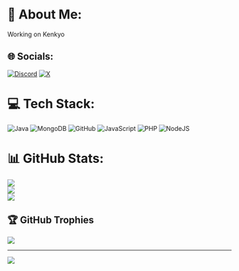 # 💫 About Me:
Working on Kenkyo


## 🌐 Socials:
[![Discord](https://img.shields.io/badge/Discord-%237289DA.svg?logo=discord&logoColor=white)](https://discord.gg/https://discord.gg/wEtQBd8aWk) [![X](https://img.shields.io/badge/X-black.svg?logo=X&logoColor=white)](https://x.com/unchatwtf) 

# 💻 Tech Stack:
![Java](https://img.shields.io/badge/java-%23ED8B00.svg?style=for-the-badge&logo=openjdk&logoColor=white) ![MongoDB](https://img.shields.io/badge/MongoDB-%234ea94b.svg?style=for-the-badge&logo=mongodb&logoColor=white) ![GitHub](https://img.shields.io/badge/github-%23121011.svg?style=for-the-badge&logo=github&logoColor=white) ![JavaScript](https://img.shields.io/badge/javascript-%23323330.svg?style=for-the-badge&logo=javascript&logoColor=%23F7DF1E) ![PHP](https://img.shields.io/badge/php-%23777BB4.svg?style=for-the-badge&logo=php&logoColor=white) ![NodeJS](https://img.shields.io/badge/node.js-6DA55F?style=for-the-badge&logo=node.js&logoColor=white)
# 📊 GitHub Stats:
![](https://github-readme-stats.vercel.app/api?username=UnChatWTF&theme=dark&hide_border=false&include_all_commits=true&count_private=true)<br/>
![](https://github-readme-streak-stats.herokuapp.com/?user=UnChatWTF&theme=dark&hide_border=false)<br/>
![](https://github-readme-stats.vercel.app/api/top-langs/?username=UnChatWTF&theme=dark&hide_border=false&include_all_commits=true&count_private=true&layout=compact)

## 🏆 GitHub Trophies
![](https://github-profile-trophy.vercel.app/?username=UnChatWTF&theme=dark&no-frame=false&no-bg=true&margin-w=4)

---
[![](https://visitcount.itsvg.in/api?id=UnChatWTF&icon=0&color=0)](https://visitcount.itsvg.in)

<!-- Proudly created with GPRM ( https://gprm.itsvg.in ) -->
